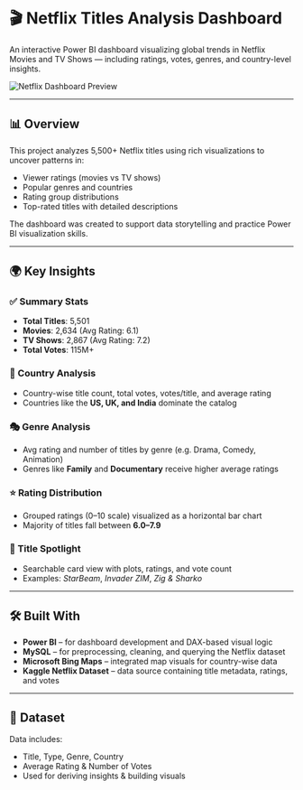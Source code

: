 # 🎬 Netflix Titles Analysis Dashboard

An interactive Power BI dashboard visualizing global trends in Netflix Movies and TV Shows — including ratings, votes, genres, and country-level insights.

![Netflix Dashboard Preview](./assets/netflix-dashboard-preview.png)

---

## 📊 Overview

This project analyzes 5,500+ Netflix titles using rich visualizations to uncover patterns in:
- Viewer ratings (movies vs TV shows)
- Popular genres and countries
- Rating group distributions
- Top-rated titles with detailed descriptions

The dashboard was created to support data storytelling and practice Power BI visualization skills.

---

## 🌍 Key Insights

### ✅ Summary Stats
- **Total Titles**: 5,501
- **Movies**: 2,634 (Avg Rating: 6.1)
- **TV Shows**: 2,867 (Avg Rating: 7.2)
- **Total Votes**: 115M+

### 📍 Country Analysis
- Country-wise title count, total votes, votes/title, and average rating
- Countries like the **US, UK, and India** dominate the catalog

### 🎭 Genre Analysis
- Avg rating and number of titles by genre (e.g. Drama, Comedy, Animation)
- Genres like **Family** and **Documentary** receive higher average ratings

### ⭐ Rating Distribution
- Grouped ratings (0–10 scale) visualized as a horizontal bar chart
- Majority of titles fall between **6.0–7.9**

### 🔎 Title Spotlight
- Searchable card view with plots, ratings, and vote count
- Examples: *StarBeam*, *Invader ZIM*, *Zig & Sharko*

---

## 🛠 Built With

- **Power BI** – for dashboard development and DAX-based visual logic
- **MySQL** – for preprocessing, cleaning, and querying the Netflix dataset
- **Microsoft Bing Maps** – integrated map visuals for country-wise data
- **Kaggle Netflix Dataset** – data source containing title metadata, ratings, and votes

---

## 📁 Dataset

Data includes:
- Title, Type, Genre, Country
- Average Rating & Number of Votes
- Used for deriving insights & building visuals




